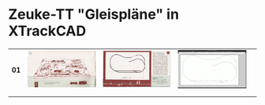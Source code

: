 # Zeuke-TT "Gleispläne" in XTrackCAD

|   |   |   |   |   |
|---|---|---|---|---|
| **01** |![](01/Zeuke-TT-Gleisplaene_01-1.png)|![](01/Zeuke-TT-Gleisplaene_01-2.png)|[![Screenshot der verlinkten XTrackCAD Datei](01/Zeuke-TT-Gleisplaene_01-Screenshot-XTrackCAD.png)](01/Zeuke-TT-Gleisplaene_01.xtc)|   |
|   |   |   |   |   |
|   |   |   |   |   |